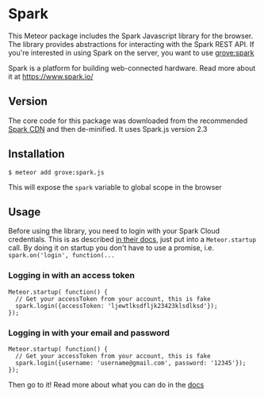 # Spark
This Meteor package includes the Spark Javascript library for the browser. The library provides abstractions for interacting with the Spark REST API. If you're interested in using Spark on the server, you want to use [grove:spark](https://github.com/grovelabs/meteor-spark-npm)

Spark is a platform for building web-connected hardware. Read more about it at https://www.spark.io/

## Version
The core code for this package was downloaded from the recommended [Spark CDN](http://cdn.jsdelivr.net/sparkjs/0.2.3/spark.min.js) and then de-minified. It uses Spark.js version 2.3

## Installation
````
$ meteor add grove:spark.js
````
This will expose the `spark` variable to global scope in the browser

## Usage
Before using the library, you need to login with your Spark Cloud credentials. This is as described [in their docs](http://docs.spark.io/javascript/#getting-started-logging-in), just put into a `Meteor.startup` call. By doing it on startup you don't have to use a promise, i.e. `spark.on('login', function(...`

### Logging in with an access token

````
Meteor.startup( function() {
  // Get your accessToken from your account, this is fake
  spark.login({accessToken: 'ljewtlksdfljk23423klsdlksd'}); 
});
````

### Logging in with your email and password

````
Meteor.startup( function() {
  // Get your accessToken from your account, this is fake
  spark.login({username: 'username@gmail.com', password: '12345'}); 
});
````

Then go to it! Read more about what you can do in the [docs](http://docs.spark.io/javascript)
